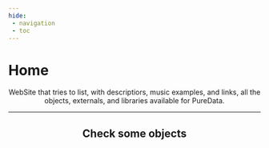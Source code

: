 ```yaml
---
hide:
 - navigation
 - toc
---
```

<style>
  .md-typeset h1,
  .md-content__button {
    display: none;
  }
</style>

# Home

<p align="center">
  WebSite that tries to list, with descriptiors, music examples, and links, all the objects, externals, and libraries available for PureData.
</p>


--- 
<h2 align="center"><b>Check some objects</b></h2>

<div class="grid cards">
    <ul id="random-objects"></ul>
</div>

<script>
async function addObjects() {
    const response = await fetch(`${window.location.href}/all_objects.json`);
    if (!response.ok) throw new Error("Failed to load JSON");

    const categories = await response.json(); 
    const randomObjects = document.getElementById("random-objects");

    // Shuffle and pick 6
    const shuffled = categories.sort(() => 0.5 - Math.random());
    const selected = shuffled.slice(0, 6);

    for (const item of selected) {
        const li = document.createElement("li");

        // Span with twemoji class
        const span = document.createElement("span");
        span.classList.add("twemoji");

        // Fetch individual object JSON
        const objjson = await fetch(`${window.location.href}/objects/${item}.json`);
        if (!objjson.ok) throw new Error("Failed to load JSON for " + item);
        const objresult = await objjson.json();
        let description = objresult["description"];
        let firstSentence = description.split(". ")[0];

        // Create link
        const a = document.createElement("a");
        a.href = `${window.location.href}/objects/${item}`;
        a.innerHTML = `<strong><code>${item}</code></strong>`;

        span.appendChild(a);

        let html = firstSentence.replace(/`([^`]+)`/g, "<code>$1</code>");
        html = html.replace(/\*\*([^*]+)\*\*/g, "<b>$1</b>");

        const p = document.createElement("p");
        p.innerHTML = `${html}.`
        li.appendChild(span);
        li.appendChild(p);
        randomObjects.appendChild(li);
    }
}

addObjects();

</script>

